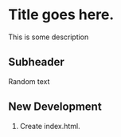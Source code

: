 # Title goes here.

This is some description

## Subheader

Random text

## New Development

1. Create index.html.